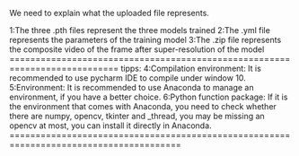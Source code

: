 We need to explain what the uploaded file represents.

1:The three .pth files represent the three models trained
2:The .yml file represents the parameters of the training model
3:The .zip file represents the composite video of the frame after super-resolution of the model ===========================================================================
tipps:
4:Compilation environment: It is recommended to use pycharm IDE to compile under window 10.
5:Environment: It is recommended to use Anaconda to manage an environment, if you have a better choice.
6:Python function package: If it is the environment that comes with Anaconda, you need to check whether there are numpy, opencv, tkinter and _thread, you may be missing an opencv at most, you can install it directly in Anaconda. =======================================================================================
